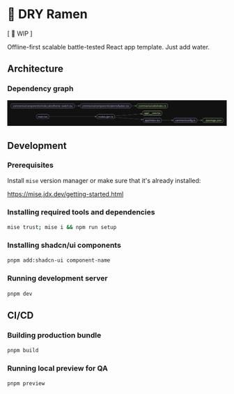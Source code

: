 # 🍜 DRY Ramen

[ 🚧 WIP ]

Offline-first scalable battle-tested React app template. Just add water.

## Architecture

### Dependency graph

<!-- markdownlint-disable MD033 MD045 -->
<img src="./dependency-graph.svg" />

## Development

### Prerequisites

Install `mise` version manager or make sure that it's already installed:

<https://mise.jdx.dev/getting-started.html>

### Installing required tools and dependencies

```sh
mise trust; mise i && npm run setup
```

### Installing shadcn/ui components

```sh
pnpm add:shadcn-ui component-name
```

### Running development server

```sh
pnpm dev
```

## CI/CD

### Building production bundle

```sh
pnpm build
```

### Running local preview for QA

```sh
pnpm preview
```
